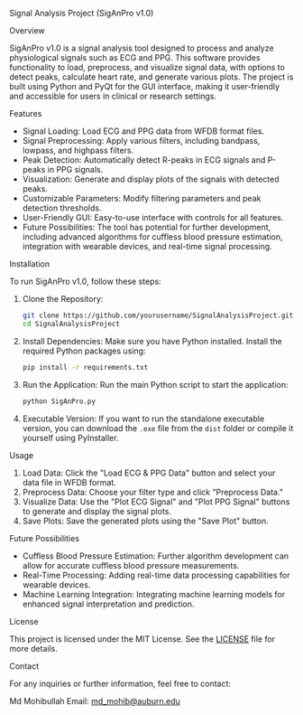 Signal Analysis Project (SigAnPro v1.0)

Overview

SigAnPro v1.0 is a signal analysis tool designed to process and analyze physiological signals such as ECG and PPG. This software provides functionality to load, preprocess, and visualize signal data, with options to detect peaks, calculate heart rate, and generate various plots. The project is built using Python and PyQt for the GUI interface, making it user-friendly and accessible for users in clinical or research settings.

Features

- Signal Loading: Load ECG and PPG data from WFDB format files.
- Signal Preprocessing: Apply various filters, including bandpass, lowpass, and highpass filters.
- Peak Detection: Automatically detect R-peaks in ECG signals and P-peaks in PPG signals.
- Visualization: Generate and display plots of the signals with detected peaks.
- Customizable Parameters: Modify filtering parameters and peak detection thresholds.
- User-Friendly GUI: Easy-to-use interface with controls for all features.
- Future Possibilities: The tool has potential for further development, including advanced algorithms for cuffless blood pressure estimation, integration with wearable devices, and real-time signal processing.

Installation

To run SigAnPro v1.0, follow these steps:

1. Clone the Repository:
   ```bash
   git clone https://github.com/yourusername/SignalAnalysisProject.git
   cd SignalAnalysisProject
   ```

2. Install Dependencies:
   Make sure you have Python installed. Install the required Python packages using:
   ```bash
   pip install -r requirements.txt
   ```

3. Run the Application:
   Run the main Python script to start the application:
   ```bash
   python SigAnPro.py
   ```

4. Executable Version:
   If you want to run the standalone executable version, you can download the `.exe` file from the `dist` folder or compile it yourself using PyInstaller.

Usage

1. Load Data: Click the "Load ECG & PPG Data" button and select your data file in WFDB format.
2. Preprocess Data: Choose your filter type and click "Preprocess Data."
3. Visualize Data: Use the "Plot ECG Signal" and "Plot PPG Signal" buttons to generate and display the signal plots.
4. Save Plots: Save the generated plots using the "Save Plot" button.

Future Possibilities

- Cuffless Blood Pressure Estimation: Further algorithm development can allow for accurate cuffless blood pressure measurements.
- Real-Time Processing: Adding real-time data processing capabilities for wearable devices.
- Machine Learning Integration: Integrating machine learning models for enhanced signal interpretation and prediction.

License

This project is licensed under the MIT License. See the [LICENSE](LICENSE) file for more details.

Contact

For any inquiries or further information, feel free to contact:

Md Mohibullah 
Email: [md_mohib@auburn.edu](mailto:md_mohib@auburn.edu)
